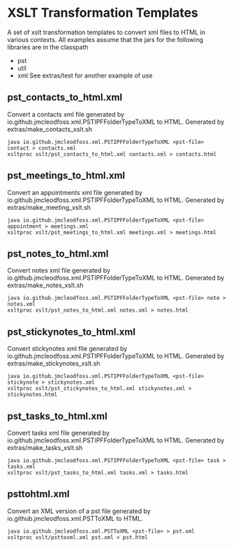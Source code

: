 # XSLT Transformation Templates
A set of xslt transformation templates to convert xml files to HTML in various contexts. All examples assume that the jars for the following libraries are in the classpath
*   pst
*   util
*   xml
See extras/test for another example of use

## pst_contacts_to_html.xml
Convert a contacts xml file generated by io.github.jmcleodfoss.xml.PSTIPFFolderTypeToXML to HTML. Generated by extras/make_contacts_xslt.sh
```
java io.github.jmcleodfoss.xml.PSTIPFFolderTypeToXML <pst-file> contact > contacts.xml
xsltproc xslt/pst_contacts_to_html.xml contacts.xml > contacts.html
```

## pst_meetings_to_html.xml
Convert an appointments xml file generated by io.github.jmcleodfoss.xml.PSTIPFFolderTypeToXML to HTML. Generated by extras/make_meeting_xslt.sh
```
java io.github.jmcleodfoss.xml.PSTIPFFolderTypeToXML <pst-file> appointment > meetings.xml
xsltproc xslt/pst_meetings_to_html.xml meetings.xml > meetings.html
```

## pst_notes_to_html.xml
Convert notes xml file generated by io.github.jmcleodfoss.xml.PSTIPFFolderTypeToXML to HTML. Generated by extras/make_notes_xslt.sh
```
java io.github.jmcleodfoss.xml.PSTIPFFolderTypeToXML <pst-file> note > notes.xml
xsltproc xslt/pst_notes_to_html.xml notes.xml > notes.html
```

## pst_stickynotes_to_html.xml
Convert stickynotes xml file generated by io.github.jmcleodfoss.xml.PSTIPFFolderTypeToXML to HTML. Generated by extras/make_stickynotes_xslt.sh
```
java io.github.jmcleodfoss.xml.PSTIPFFolderTypeToXML <pst-file> stickynote > stickynotes.xml
xsltproc xslt/pst_stickynotes_to_html.xml stickynotes.xml > stickynotes.html
```

## pst_tasks_to_html.xml
Convert tasks xml file generated by io.github.jmcleodfoss.xml.PSTIPFFolderTypeToXML to HTML. Generated by extras/make_tasks_xslt.sh
```
java io.github.jmcleodfoss.xml.PSTIPFFolderTypeToXML <pst-file> task > tasks.xml
xsltproc xslt/pst_tasks_to_html.xml tasks.xml > tasks.html
```

## psttohtml.xml
Convert an XML version of a pst file generated by io.github.jmcleodfoss.xml.PSTToXML to HTML.
```
java io.github.jmcleodfoss.xml.PSTToXML <pst-file> > pst.xml
xsltproc xslt/psttoxml.xml pst.xml > pst.html
```
